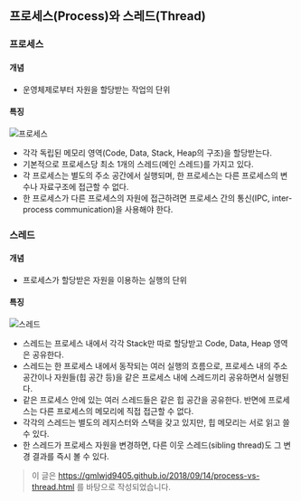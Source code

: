 ## 프로세스(Process)와 스레드(Thread)
### 프로세스
#### 개념
* 운영체제로부터 자원을 할당받는 작업의 단위
#### 특징
![프로세스](https://gmlwjd9405.github.io/images/os-process-and-thread/process.png)
* 각각 독립된 메모리 영역(Code, Data, Stack, Heap의 구조)을 할당받는다.
* 기본적으로 프로세스당 최소 1개의 스레드(메인 스레드)를 가지고 있다.
* 각 프로세스는 별도의 주소 공간에서 실행되며, 한 프로세스는 다른 프로세스의 변수나 자료구조에 접근할 수 없다.
* 한 프로세스가 다른 프로세스의 자원에 접근하려면 프로세스 간의 통신(IPC, inter-process communication)을 사용해야 한다.

### 스레드
#### 개념
* 프로세스가 할당받은 자원을 이용하는 실행의 단위
#### 특징
![스레드](https://gmlwjd9405.github.io/images/os-process-and-thread/thread.png)
* 스레드는 프로세스 내에서 각각 Stack만 따로 할당받고 Code, Data, Heap 영역은 공유한다.
* 스레드는 한 프로세스 내에서 동작되는 여러 실행의 흐름으로, 프로세스 내의 주소 공간이나 자원들(힙 공간 등)을 같은 프로세스 내에 스레드끼리 공유하면서 실행된다.
* 같은 프로세스 안에 있는 여러 스레드들은 같은 힙 공간을 공유한다. 반면에 프로세스는 다른 프로세스의 메모리에 직접 접근할 수 없다.
* 각각의 스레드는 별도의 레지스터와 스택을 갖고 있지만, 힙 메모리는 서로 읽고 쓸 수 있다.
* 한 스레드가 프로세스 자원을 변경하면, 다른 이웃 스레드(sibling thread)도 그 변경 결과를 즉시 볼 수 있다.

> 이 글은 https://gmlwjd9405.github.io/2018/09/14/process-vs-thread.html 를 바탕으로 작성되었습니다.
